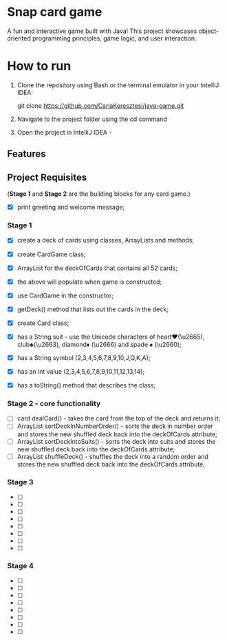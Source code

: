 # Snap card game

A fun and interactive game built with Java! This project showcases object-oriented programming principles, game logic, 
and user interaction.



# How to run

1. Clone the repository using Bash or the terminal emulator in your IntelliJ IDEA:

   git clone https://github.com/CarlaKeresztesi/java-game.git

2. Navigate to the project folder using the cd command

3. Open the project in IntelliJ IDEA - 

## Features


## Project Requisites
(**Stage 1** and **Stage 2** are the building blocks for any card game.)

-   [x] print greeting and welcome message;

### **Stage 1**

-   [x] create a deck of cards using classes, ArrayLists and methods; 
-   [x] create CardGame class;
-   [x] ArrayList<Card> for the deckOfCards that contains all 52 cards;
-   [x] the above will populate when game is constructed;
-   [x] use CardGame in the constructor;
-   [x] getDeck() method that lists out the cards in the deck;

-   [x] create Card class;
-   [x] has a String suit - use the Unicode characters of heart♥(\u2665), club♣(\u2663), diamond♦ (\u2666) and 
 spade ♠ (\u2660);
-   [x] has a String symbol (2,3,4,5,6,7,8,9,10,J,Q,K,A);
-   [x] has an int value (2,3,4,5,6,7,8,9,10,11,12,13,14);
-   [x] has a toString() method that describes the class;

### **Stage 2** - core functionality

-   [ ] card dealCard() - takes the card from the top of the deck and returns it;
-   [ ] ArrayList<Card> sortDeckInNumberOrder() - sorts the deck in number order and stores
    the new shuffled deck back into the deckOfCards attribute;
-   [ ] ArrayList<Card> sortDeckIntoSuits() - sorts the deck into suits and stores the new
    shuffled deck back into the deckOfCards attribute;
-   [ ] ArrayList<Card> shuffleDeck() - shuffles the deck into a random order and stores the new shuffled deck back into
    the deckOfCards attribute;

### **Stage 3**

-   [ ]
-   [ ]
-   [ ]
-   [ ]
-   [ ]
-   [ ]
-   [ ]
-   [ ]

### **Stage 4**

-   [ ]
-   [ ]
-   [ ]
-   [ ]
-   [ ]
-   [ ]
-   [ ]
-   [ ]







